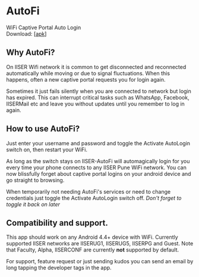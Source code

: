 # AutoFi
WiFi Captive Portal Auto Login  
Download: [[apk](https://github.com/harsgak/AutoFi/blob/master/factory/kids/AutoFi.16.apk)]

## Why AutoFi?
On IISER Wifi network it is common to get disconnected and reconnected automatically while moving or due to signal fluctuations. When this happens, often a new captive portal requests you for login again.

Sometimes it just fails silently when you are connected to network but login has expired. This can interrupt critical tasks such as WhatsApp, Facebook, IISERMail etc and leave you without updates until you remember to log in again.


## How to use AutoFi?
Just enter your username and password and toggle the Activate AutoLogin switch on, then restart your WiFi.

As long as the switch stays on IISER-AutoFi will automagically login for you every time your phone connects to any IISER Pune WiFi network. You can now blissfully forget about captive portal logins on your android device and go straight to browsing.

When temporarily not needing AutoFi's services or need to change credentials just toggle the Activate AutoLogin switch off. 
_Don't forget to toggle it back on later_


## Compatibility and support. 
This app should work on any Android 4.4+ device with WiFi. Currently supported IISER networks are IISERUG1, IISERUG5, IISERPG and Guest. Note that Faculty, Alpha, IISERCONF are currently **not** supported by default. 

For support, feature request or just sending kudos you can send an email by long tapping the developer tags in the app.
